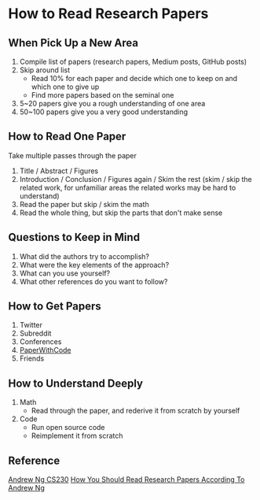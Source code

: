 # How to Read Research Papers

## When Pick Up a New Area
1. Compile list of papers (research papers, Medium posts, GitHub posts)
2. Skip around list
    - Read 10% for each paper and decide which one to keep on and which one to give up
    - Find more papers based on the seminal one
3. 5~20 papers give you a rough understanding of one area
4. 50~100 papers give you a very good understanding

## How to Read One Paper
Take multiple passes through the paper
1. Title / Abstract / Figures
2. Introduction / Conclusion / Figures again / Skim the rest
(skim / skip the related work, for unfamiliar areas the related works may be hard to understand)
3. Read the paper but skip / skim the math
4. Read the whole thing, but skip the parts that don't make sense

## Questions to Keep in Mind
1. What did the authors try to accomplish?
2. What were the key elements of the approach?
3. What can you use yourself?
4. What other references do you want to follow?

## How to Get Papers
1. Twitter
2. Subreddit
3. Conferences
4. [PaperWithCode](https://paperswithcode.com/)
4. Friends

## How to Understand Deeply
1. Math
    - Read through the paper, and rederive it from scratch by yourself
2. Code
    - Run open source code
    - Reimplement it from scratch

## Reference
[Andrew Ng CS230](https://www.youtube.com/watch?v=733m6qBH-jI)
[How You Should Read Research Papers According To Andrew Ng](https://towardsdatascience.com/how-you-should-read-research-papers-according-to-andrew-ng-stanford-deep-learning-lectures-98ecbd3ccfb3)


